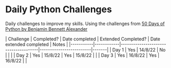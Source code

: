 # Daily Python Challenges
 
Daily challenges to improve my skills. Using the challenges from [50 Days of Python by Benjamin Bennett Alexander](https://benjaminb.gumroad.com/l/zybjn) 

| Challenge | Completed? | Date completed | Extended Completed? | Date extended completed | Notes |
|-----------|------------|--------------------------------------|-------------------------|-------|
| Day 1     | Yes        | 14/8/22        | No                  |                         |       |
| Day 2     | Yes        | 15/8/22        | Yes                 | 15/8/22                 |       |
| Day 3     | Yes        | 16/8/22        | Yes                 | 16/8/22                 |       |



